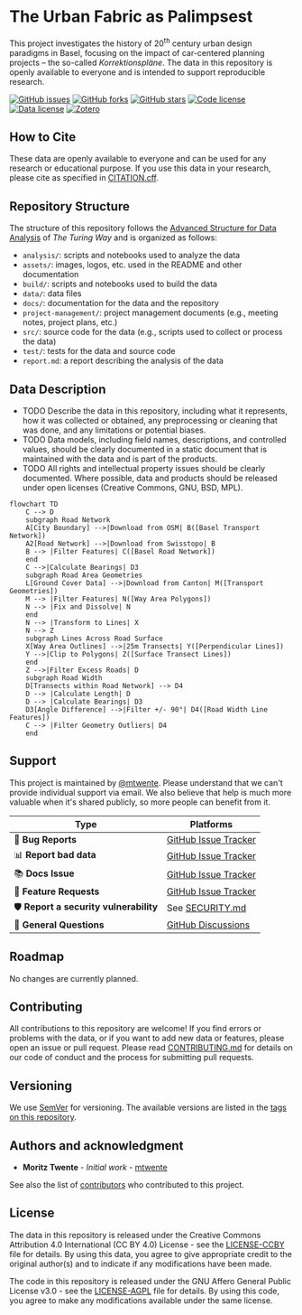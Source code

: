 # The Urban Fabric as Palimpsest

This project investigates the history of 20<sup>th</sup> century urban design paradigms in Basel, focusing on the impact of car-centered planning projects – the so-called _Korrektionspläne_. The data in this repository is openly available to everyone and is intended to support reproducible research.

[![GitHub issues](https://img.shields.io/github/issues/mtwente/palimpsest-bs.svg)](https://github.com/mtwente/palimpsest-bs/issues)
[![GitHub forks](https://img.shields.io/github/forks/mtwente/palimpsest-bs.svg)](https://github.com/mtwente/palimpsest-bs/network)
[![GitHub stars](https://img.shields.io/github/stars/mtwente/palimpsest-bs.svg)](https://github.com/mtwente/palimpsest-bs/stargazers)
[![Code license](<https://img.shields.io/badge/license%20(code)-AGPL--3.0-orange.svg>)](https://github.com/mtwente/palimpsest-bs/blob/main/LICENSE-AGPL.md)
[![Data license](<https://img.shields.io/badge/license%20(data)-CC%20BY%204.0-brightgreen.svg>)](https://github.com/mtwente/palimpsest-bs/blob/main/LICENSE-CCBY.md)
[![Zotero](https://img.shields.io/badge/zotero-palimpsest--bs-bb393c?logo=zotero)](https://www.zotero.org/groups/5500966/palimpsest-bs)

## How to Cite

These data are openly available to everyone and can be used for any research or educational purpose. If you use this data in your research, please cite as specified in [CITATION.cff](CITATION.cff).

## Repository Structure

The structure of this repository follows the [Advanced Structure for Data Analysis](https://the-turing-way.netlify.app/project-design/project-repo/project-repo-advanced.html) of _The Turing Way_ and is organized as follows:

- `analysis/`: scripts and notebooks used to analyze the data
- `assets/`: images, logos, etc. used in the README and other documentation
- `build/`: scripts and notebooks used to build the data
- `data/`: data files
- `docs/`: documentation for the data and the repository
- `project-management/`: project management documents (e.g., meeting notes, project plans, etc.)
- `src/`: source code for the data (e.g., scripts used to collect or process the data)
- `test/`: tests for the data and source code
- `report.md`: a report describing the analysis of the data

## Data Description

- TODO Describe the data in this repository, including what it represents, how it was collected or obtained, any preprocessing or cleaning that was done, and any limitations or potential biases.
- TODO Data models, including field names, descriptions, and controlled values, should be clearly documented in a static document that is maintained with the data and is part of the products.
- TODO All rights and intellectual property issues should be clearly documented. Where possible, data and products should be released under open licenses (Creative Commons, GNU, BSD, MPL).

```mermaid
flowchart TD
    C --> D
    subgraph Road Network
    A[City Boundary] -->|Download from OSM| B([Basel Transport Network])
    A2[Road Network] -->|Download from Swisstopo| B
    B --> |Filter Features| C([Basel Road Network])
    end
    C -->|Calculate Bearings| D3
    subgraph Road Area Geometries
    L[Ground Cover Data] -->|Download from Canton| M([Transport Geometries])
    M --> |Filter Features| N([Way Area Polygons])
    N --> |Fix and Dissolve| N
    end
    N --> |Transform to Lines| X
    N --> Z
    subgraph Lines Across Road Surface
    X[Way Area Outlines] -->|25m Transects| Y([Perpendicular Lines])
    Y -->|Clip to Polygons| Z([Surface Transect Lines])
    end
    Z -->|Filter Excess Roads| D
    subgraph Road Width
    D[Transects within Road Network] --> D4
    D --> |Calculate Length| D
    D --> |Calculate Bearings| D3
    D3[Angle Difference] -->|Filter +/- 90°| D4([Road Width Line Features])
    C --> |Filter Geometry Outliers| D4
    end
```

## Support

This project is maintained by [@mtwente](https://github.com/mtwente). Please understand that we can't provide individual support via email. We also believe that help is much more valuable when it's shared publicly, so more people can benefit from it.

| Type                                   | Platforms                                                                  |
| -------------------------------------- | -------------------------------------------------------------------------- |
| 🚨 **Bug Reports**                     | [GitHub Issue Tracker](https://github.com/mtwente/palimpsest-bs/issues)    |
| 📊 **Report bad data**                 | [GitHub Issue Tracker](https://github.com/mtwente/palimpsest-bs/issues)    |
| 📚 **Docs Issue**                      | [GitHub Issue Tracker](https://github.com/mtwente/palimpsest-bs/issues)    |
| 🎁 **Feature Requests**                | [GitHub Issue Tracker](https://github.com/mtwente/palimpsest-bs/issues)    |
| 🛡 **Report a security vulnerability** | See [SECURITY.md](SECURITY.md)                                             |
| 💬 **General Questions**               | [GitHub Discussions](https://github.com/mtwente/palimpsest-bs/discussions) |

## Roadmap

No changes are currently planned.

## Contributing

All contributions to this repository are welcome! If you find errors or problems with the data, or if you want to add new data or features, please open an issue or pull request. Please read [CONTRIBUTING.md](CONTRIBUTING.md) for details on our code of conduct and the process for submitting pull requests.

## Versioning

We use [SemVer](http://semver.org/) for versioning. The available versions are listed in the [tags on this repository](https://github.com/mtwente/palimpsest-bs/tags).

## Authors and acknowledgment

- **Moritz Twente** - _Initial work_ - [mtwente](https://github.com/mtwente)

See also the list of [contributors](https://github.com/mtwente/palimpsest-bs/graphs/contributors) who contributed to this project.

## License

The data in this repository is released under the Creative Commons Attribution 4.0 International (CC BY 4.0) License - see the [LICENSE-CCBY](LICENSE-CCBY.md) file for details. By using this data, you agree to give appropriate credit to the original author(s) and to indicate if any modifications have been made.

The code in this repository is released under the GNU Affero General Public License v3.0 - see the [LICENSE-AGPL](LICENSE-AGPL.md) file for details. By using this code, you agree to make any modifications available under the same license.
